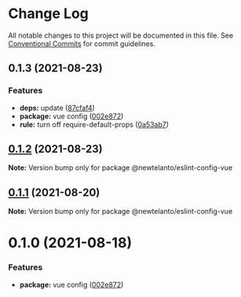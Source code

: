 # Change Log

All notable changes to this project will be documented in this file.
See [Conventional Commits](https://conventionalcommits.org) for commit guidelines.

## 0.1.3 (2021-08-23)


### Features

* **deps:** update ([87cfaf4](https://github.com/newtelanto/eslint-config/commit/87cfaf493180030fd6e6ea0b79d847b69d7ff03b))
* **package:** vue config ([002e872](https://github.com/newtelanto/eslint-config/commit/002e8724911530a140735c5259ff4d060809561d))
* **rule:** turn off require-default-props ([0a53ab7](https://github.com/newtelanto/eslint-config/commit/0a53ab792254251462d3ea99c824f2369e853970))





## [0.1.2](https://github.com/newtelanto/eslint-config/compare/@newtelanto/eslint-config-vue@0.1.1...@newtelanto/eslint-config-vue@0.1.2) (2021-08-23)

**Note:** Version bump only for package @newtelanto/eslint-config-vue





## [0.1.1](https://github.com/newtelanto/eslint-config/compare/@newtelanto/eslint-config-vue@0.1.0...@newtelanto/eslint-config-vue@0.1.1) (2021-08-20)

**Note:** Version bump only for package @newtelanto/eslint-config-vue





# 0.1.0 (2021-08-18)


### Features

* **package:** vue config ([002e872](https://github.com/newtelanto/eslint-config/commit/002e8724911530a140735c5259ff4d060809561d))
